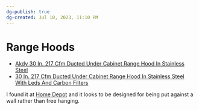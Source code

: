 ```yaml
---
dg-publish: true
dg-created: Jul 10, 2023, 11:10 PM
---
```


# Range Hoods

- [Akdy 30 In. 217 Cfm Ducted Under Cabinet Range Hood In Stainless Steel](https://www.auctionhubtexas.com/auctions/65/lot/21511-questions-and-answers-for-akdy-30-in-217-cfm-ducted-under-cabinet-range-hood-in-stainless-steel-with-leds-and-carbon-filters-condition-slightly-used-retail-325?fbclid=IwAR2VgI1vIWSyHTPoR54XFPgvawVhbqbBBEMMXn-qPQ39rnT7IdzI7EfERaY)
- [30 In. 217 Cfm Ducted Under Cabinet Range Hood In Stainless Steel With Leds And Carbon Filters](https://www.auctionhubtexas.com/auctions/65/lot/21455-30-in-217-cfm-ducted-under-cabinet-range-hood-in-stainless-steel-with-leds-and-carbon-filters-condition-used-retail-22999?fbclid=IwAR3emV7pTOQmwrpP5OMBHvbSmd8IKYqUk2VIAElgiug_QLXn_KQjswbkrLk)

I found it at [Home Depot](https://www.homedepot.com/p/Golden-Vantage-30-in-217-CFM-Convertible-Kitchen-Wall-Mount-Range-Hood-in-Stainless-Steel-with-Push-Control-LEDs-and-Carbon-Filters-RH0472/307566025) and it looks to be designed for being put against a wall rather than free hanging.
